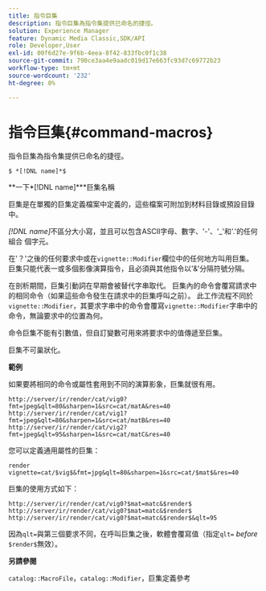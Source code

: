 ```yaml
---
title: 指令巨集
description: 指令巨集為指令集提供已命名的捷徑。
solution: Experience Manager
feature: Dynamic Media Classic,SDK/API
role: Developer,User
exl-id: 00f6d27e-9f6b-4eea-8f42-833fbc0f1c38
source-git-commit: 790ce3aa4e9aadc019d17e663fc93d7c69772b23
workflow-type: tm+mt
source-wordcount: '232'
ht-degree: 0%

---
```


# 指令巨集{#command-macros}

指令巨集為指令集提供已命名的捷徑。

`$ *[!DNL name]*$`

**一下&#x200B;*[!DNL name]***巨集名稱

巨集是在單獨的巨集定義檔案中定義的，這些檔案可附加到材料目錄或預設目錄中。

*[!DNL name]*&#x200B;不區分大小寫，並且可以包含ASCII字母、數字、&#39;-&#39;、&#39;_&#39;和&#39;.&#39;的任何組合 個字元。

在&#39;？&#39;之後的任何要求中或在`vignette::Modifier`欄位中的任何地方叫用巨集。 巨集只能代表一或多個影像演算指令，且必須與其他指令以&#39;&amp;&#39;分隔符號分隔。

在剖析期間，巨集引動詞在早期會被替代字串取代。 巨集內的命令會覆寫請求中的相同命令（如果這些命令發生在請求中的巨集呼叫之前）。 此工作流程不同於`vignette::Modifier`，其要求字串中的命令會覆寫`vignette::Modifier`字串中的命令，無論要求中的位置為何。

命令巨集不能有引數值，但自訂變數可用來將要求中的值傳遞至巨集。

巨集不可巢狀化。

**範例**

如果要將相同的命令或屬性套用到不同的演算影象，巨集就很有用。

`http://server/ir/render/cat/vig0?fmt=jpeg&qlt=80&sharpen=1&src=cat/matA&res=40 http://server/ir/render/cat/vig1?fmt=jpeg&qlt=80&sharpen=1&src=cat/matB&res=40 http://server/ir/render/cat/vig2?fmt=jpeg&qlt=95&sharpen=1&src=cat/matC&res=40`

您可以定義通用屬性的巨集：

`render vignette=cat/$vig$&fmt=jpg&qlt=80&sharpen=1&src=cat/$mat$&res=40`

巨集的使用方式如下：

`http://server/ir/render/cat/vig0?$mat=matc&$render$ http://server/ir/render/cat/vig0?$mat=matc&$render$ http://server/ir/render/cat/vig0?$mat=matc&$render$&qlt=95`

因為`qlt=`與第三個要求不同，在呼叫巨集之後，軟體會覆寫值（指定`qlt=` *before* `$render$`無效）。

**另請參閱**

`catalog::MacroFile`，`catalog::Modifier`，巨集定義參考

<!--<a id="section_297B7FCB285F4891AA76DF8393089931"></a>-->
